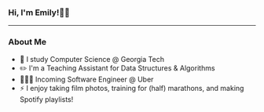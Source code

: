 ### Hi, I'm Emily!👋🏼

---

### About Me
- 🐝 I study Computer Science @ Georgia Tech
- ✏️ I'm a Teaching Assistant for Data Structures & Algorithms
- 👩🏻‍💻 Incoming Software Engineer @ Uber 
- ⚡️ I enjoy taking film photos, training for (half) marathons, and making Spotify playlists!

<!--
**emilyjwu/emilyjwu** is a ✨ _special_ ✨ repository because its `README.md` (this file) appears on your GitHub profile.

Here are some ideas to get you started:

- 🔭 I’m currently working on ...
- 🌱 I’m currently learning ...
- 👯 I’m looking to collaborate on ...
- 🤔 I’m looking for help with ...
- 💬 Ask me about ...
- 📫 How to reach me: ...
- 😄 Pronouns: ...
- ⚡ Fun fact: ...
-->
